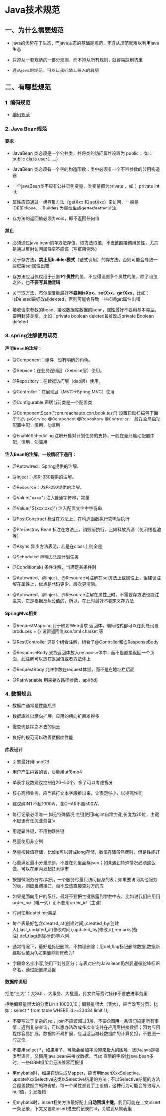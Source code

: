 # Java技术规范

## 一、为什么需要规范

* java的优势在于生态，而java生态的基础是规范，不遵从规范就难以利用java生态

* 只遵从一套规范的一部分规则，而不遵从所有规则，就容易踩到坑里

* 遵从java的规范，可以让我们站上巨人的肩膀

## 二、有哪些规范

### 1. 编码规范

* [编码规范](https://github.com/alibaba/p3c/blob/master/%E9%98%BF%E9%87%8C%E5%B7%B4%E5%B7%B4Java%E5%BC%80%E5%8F%91%E6%89%8B%E5%86%8C%EF%BC%88%E7%BA%AA%E5%BF%B5%E7%89%88%EF%BC%89.pdf)

### 2. Java Bean规范

#### 要求

* JavaBean 类必须是一个公共类，并将类的访问属性设置为 public  ，如： public class user{......}

* JavaBean 类必须有一个空的构造函数：类中必须有一个不带参数的公用构造器

* 一个javaBean类不应有公共实例变量，类变量都为private  ，如： private int id;

* 属性应该通过一组存取方法（getXxx 和 setXxx）来访问，一般是IDE(Eclipse、JBuilder) 为属性生成getter/setter 方法

* 存方法的返回值必须为void，即不返回任何值

#### 禁止

* 必须通过java bean的存方法存值、取方法取值，不应该直接调用属性，尤其是通过反射访问属性更不应该（写框架例外）

* 关于存方法，**禁止用builder模式**（链式调用）的存方法，否则可能会导致一些框架set属性出错

* 存方法应当仅仅用于设置**1个属性**的值，不应得设置多个属性的值，除了设值之外，也**不要写其他逻辑**

* 关于取方法，布尔型变量最好**不要用isXxx、setXxx、getXxx**，比如：isDeleted最好改成deleted，否则可能会导致一些框架get属性出错

* 接收请求参数的bean、接收数据库数据的bean，属性最好不要用基本类型，要用封装类型，比如：private boolean deleted最好改成private Boolean deleted

### 3. spring注解使用规范

#### 声明Bean的注解：

* @Component：组件，没有明确的角色。

* @Service：在业务逻辑层（Service层）使用。

* @Repository：在数据访问层（dao层）使用。

* @Controller：在展现层（MVC→Spring MVC）使用

* @Configurable 声明当前类是一个配置类

* @ComponentScan("com.reachauto.cxn.book.test")  设置自动扫描包下面所有的 @Service @Component @Repository @Controller 一般在全局启动配置中配，慎用，勿滥用

* @EnableScheduling 注解开启对计划任务的支持，一般在全局启动配置中配，慎用，勿滥用

#### 注入Bean的注解，一般情况下通用：

* @Autowired：Spring提供的注解。

* @Inject：JSR-330提供的注解。

* @Resource：JSR-250提供的注解。

* @Value("xxxx") 注入普通字符串，常量

*  @Value("${xxx.xxx}") 注入配置文件中字符串

*  @PostConstruct 标注在方法上，在构造函数执行完毕后执行

* @PreDestroy Bean 标注在方法上，销毁前执行，比如释放资源（关闭线程池等）

* @Async 异步方法表明，若是在class上则全是

* @Scheduled 声明方法是计划任务

* @Conditional() 条件注解，当满足某条件时

* @Autowired、@Inject、@Resource可注解在set方法上或属性上，但建议注解在属性上，优点是代码更少、层次更清晰。

* @Autowired、@Inject、@Resource注解在属性上时，不需要存方法也能注进来，它是根据反射设值的，所以，在此时最好不要定义存方法

#### SpringMvc相关

* @RequestMapping 用于映射Web请求 返回体，编码格式都可以在此处设置 produces = {} 设置返回值json/xml charset 等

* @RestController 这是个组合注解，组合了@Controller和@ResponseBody

* @ResponseBody 支持返回体放入response体中，而不是直接返回一个页面，此注解可以放在返回值或者方法体上

* @RequestBody 允许参数在request体里，而不是在地址栏后面

* @PathVariable 用来接收路径参数，api/{id}

### 4. 数据规范

* 数据库通常是性能瓶颈

* 数据库难以横向扩展，应用的横向扩展难得多

* 慢查询是挥之不去的阴云

* 良好的规范可以改善数据库性能
#### 库表设计

* 引擎最好用InnoDB

* 用户产生内容的表，尽量用utf8mb4

* 单表字段数建议控制在20~50个，多了可以考虑拆分

* 核心高频业务，应当把打文本字段拆出来，让表足够小，以提高性能

* 建议纯INT不超1000W，含CHAR不超500W。

* 每行记录必须唯一,如无特殊情况,主键使用bigint自增主键,长度为20位，主键不应该有任何业务含义

* 用逻辑外键，不用物理外键

* 尽量使用非空列

* 尽量按数值存储，比如ip可以转成long存储，数值存储虽然费时，但是性能好

* 尽量满足最小分量原则，不要在列里面存json；如果遇到特殊情况必须这么做，可以在组内发起技术评审

* 按照微服务分库/实例，一个服务尽量只访问自身的表；如果要访问其他服务的表，则应当调接口，而不应该直接查对方的库

* 如果是面向用户的系统，最好不要把主键暴露到参数中去，比如说我们应用用order_no（唯一列）而不要用order_id（主键）

* 时间使用datetime类型

* 每个表最好包含created_at(创建时间),created_by(创建人),last_updated_at(修改时间),updated_by(修改人),remarks(备注),del_flag(删除标识)等六列.

* 通常情况下，最好是标记删除，不物理删除；用del_flag标记删除数据,数据新建默认值为0,如果删除则修改为1

* 字段命名全小写,使用下划线区分；与表对应的JavaBean仍然要遵循驼峰标识命名，通过配置来适配


#### 数据库调用

拒绝“三大”：大SQL、大事务、大批量，传文件等费时操作不要放进事务里

拒绝偏移量很大的分页Limit 10000,10；偏移量很大（表大），应当改写分页，比如：select * from table WHERE id>=23434 limit 11;

* 不要写过于复杂的sql，join不应该超过3层，不要企图用一条语句搞定所有事情；遇到复杂查询，可以想办法改成多次查询并在应用层拼接数据；因为应用程序容易扩展，数据库不易扩展，应当适当减轻数据库的计算负担，不要图一时之快

* 不要用select \*，如果用了，可能会给加字段带来极大的困难，因为Java是强类型语言，又惯用java bean来接收数据，当sql查到的字段比java bean多时，一些ORM框架会无法兼容而报错

* 用mybatis时，如果自动生成Mapper，应当用insertXxxSelective、updateXxxSelective这类以Selective结尾的方法；不以Selective结尾的方法会覆盖数据库的缺省值，每一个属性都要手工设值，这种行为可能会导致写入null值，引发报错

* 用mybatis时，insert相关方法最好配上**自动回填主键**，我们可能在上文insert一条记录，下文又要取insert进去的记录的id，关联到从属表里
